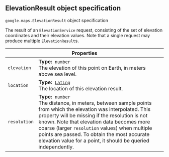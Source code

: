 <h2 id="ElevationResult"> ElevationResult object specification </h2><p>
<code><span itemprop="path">google.maps</span>.<span itemprop="name">ElevationResult</span></code>
object specification
</p><p>The result of an <code>ElevationService</code> request, consisting of the set of elevation coordinates and their elevation values. Note that a single request may produce multiple <code>ElevationResult</code>s.</p><div class="devsite-table-wrapper"><table class="properties responsive" summary="interface ElevationResult - Properties">
<thead>
<tr><th colspan="2">Properties</th>
</tr></thead>
<tbody>
<tr>
<td><code><span>elevation</span></code></td>
<td><div><strong>Type:</strong>&nbsp; <code>number</code></div>
<div class="desc">The elevation of this point on Earth, in meters above sea level.</div></td>
</tr>
<tr>
<td><code><span>location</span></code></td>
<td><div><strong>Type:</strong>&nbsp; <code><a href="https://github.com/amenadiel/google-maps-documentation/blob/master/docs/LatLng.md">LatLng</a></code></div>
<div class="desc">The location of this elevation result.</div></td>
</tr>
<tr>
<td><code><span>resolution</span></code></td>
<td><div><strong>Type:</strong>&nbsp; <code>number</code></div>
<div class="desc">The distance, in meters, between sample points from which the elevation was interpolated. This property will be missing if the resolution is not known. Note that elevation data becomes more coarse (larger <code>resolution</code> values) when multiple points are passed. To obtain the most accurate elevation value for a point, it should be queried independently.</div></td>
</tr>
</tbody>
</table></div>